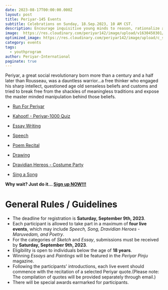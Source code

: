 ```yaml
---
date: 2023-08-17T00:00:00.000Z
layout: post
title: Periyar-145 Events
subtitle: Celebrations on Sunday, 18.Sep.2023, 10 AM CST.
description: Encourage inquisitive young minds to reason, rationalize and fearlessly ask questions especially when something does not connect with the intellect…
image:  https://res.cloudinary.com/periyar142/image/upload/v1630450301/Events_v5cbtp.jpg
optimized_image: https://res.cloudinary.com/periyar142/image/upload/c_scale,w_380/v1630450301/Events_v5cbtp.jpg
category: events
tags:
  - youthprogram
author: Periyar-International
paginate: true
---
```


Periyar, a great social revolutionary born more than a century and a half later than Rousseau, was a dauntless warrior…a free thinker who engaged his sharp intellect, questioned age old senseless beliefs and customs and tried to break free from the shackles of meaningless traditions and expose the master minded manipulation behind those beliefs. 

- [Run For Periyar](/runforperiyar/)

- [Kahoot! - Periyar-1000 Quiz](/Kahoot/)

- [Essay Writing](/katturai/)

- [Speech](/Quote/)

- [Poem Recital](/kavithai/)

- [Drawing](/Oviyam/)

- [Dravidian Hereos - Costume Party](/maruvedam/)

- [Sing a Song](/padal/)

**Why wait? Just do it… [Sign up NOW!!!](/register/)**

# General Rules / Guidelines

- The deadline for registration is **Saturday, September 9th, 2023**.
- Each participant is allowed to take part in a maximum of **four live events**, which may include *Speech, Song, Dravidian Heroes - Maruvedam, and Poetry*.
- For the categories of *Sketch* and *Essay*, submissions must be received by **Saturday, September 9th, 2023**.
- Eligibility is open to individuals below the age of **18 years**.
- Winning *Essays* and *Paintings* will be featured in the *Periyar Pinju* magazine.
- Following the participants' introductions, each live event should commence with the recitation of a selected Periyar quote.(Please note: The compilation of quotes will be provided separately through email.)
- There will be special awards earmarked for participants.


